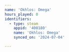 ```yaml
---
name: 'Okhlos: Omega'
hours_played: 0
identifiers:
  - type: steam
    appid: '400180'
    name: 'Okhlos: Omega'
    synced_on: '2024-07-04'

---
```

